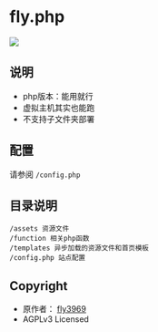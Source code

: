 # fly.php

<img src="https://s3.undefined.moe/images/2021/07/20/image888aa516bc240bc8.png">

## 说明

* php版本：能用就行
* 虚拟主机其实也能跑
* 不支持子文件夹部署

## 配置

请参阅 ` /config.php `

## 目录说明

```
/assets 资源文件
/function 相关php函数
/templates 异步加载的资源文件和首页模板
/config.php 站点配置
```

## Copyright

* 原作者： [fly3969](https://github.com/fly3949/fly.moe)
* AGPLv3 Licensed

